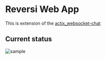 #  Reversi Web App

This is extension of the
[actix_websocket-chat](https://github.com/actix/examples/tree/master/websocket-chat)

## Current status
![sample](https://user-images.githubusercontent.com/25645304/53389828-3b2a7900-39d4-11e9-9c9b-de93f1de3241.gif)
